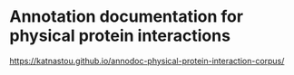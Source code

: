 # Annotation documentation for physical protein interactions

https://katnastou.github.io/annodoc-physical-protein-interaction-corpus/